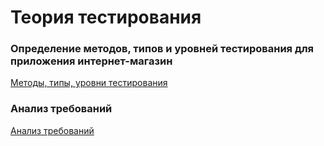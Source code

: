 # Теория тестирования
### Определение методов, типов и уровней тестирования для приложения интернет-магазин
[Методы, типы, уровни тестирования](https://docs.google.com/spreadsheets/d/1SxAIunlIGJBDgGSWoGE5YZ4ZUybFS8gY85Uayt1DyLE/edit?usp=sharing)
### Анализ требований
[Анализ требований](https://docs.google.com/spreadsheets/d/1xhn7gtycPgZaO73qUUA-RgUiDngyunALIX6NUtp5s1o/edit?usp=sharing)
